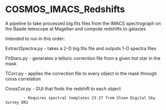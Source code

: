 # COSMOS_IMACS_Redshifts
A pipeline to take processed big.fits files from the IMACS spectrograph on the Baade telescope at Magellan and compute redshifts to galaxies


Intended to run in this order:

ExtractSpectra.py - takes a 2-D big.fits file and outputs 1-D spectra files

FitStars.py - generates a telluric correction file from a given hot star in the mask

TCorr.py - applies the correction file to every object in the mask through corss correlation

CrossCor.py - GUI that finds the redshift to each object

            - Requires spectral templates 23-27 from Sloan Digital Sky Survey DR2
